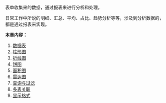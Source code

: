 表单收集来的数据，通过报表来进行分析和处理。

日常工作中所说的明细、汇总、平均、占比、趋势分析等等，涉及到分析数据的，都是通过报表来实现。

**本章内容：**
1. [数据表](数据表.md)
2. [柱形图](柱形图.md)
3. [折线图](折线图.md)
4. [饼图](饼图.md)
5. [面积图](面积图.md)
6. [雷达图](雷达图.md)
7. [查询与过滤](查询与过滤.md)
8. [多表关联](多表关联.md)
9. [显示格式](显示格式.md)

